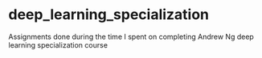 # deep_learning_specialization
Assignments done during the time I spent on completing Andrew Ng deep learning specialization course
